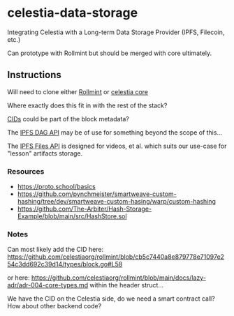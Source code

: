 # celestia-data-storage
Integrating Celestia with a Long-term Data Storage Provider (IPFS, Filecoin, etc.)

Can prototype with Rollmint but should be merged with core ultimately.

## Instructions

Will need to clone either [Rollmint](https://github.com/celestiaorg/rollmint) or [celestia core](https://github.com/celestiaorg/celestia-core/tree/v0.34.x-celestia/docs)

Where exactly does this fit in with the rest of the stack? 

[CIDs](https://github.com/pynchmeister/cid) could be part of the block metadata? 

The [IPFS DAG API](https://github.com/ipfs/js-ipfs/blob/master/docs/core-api/DAG.md) may be of use for something beyond the scope of this...

The [IPFS Files API](https://github.com/ipfs/js-ipfs/blob/master/docs/core-api/FILES.md) is designed for videos, et al. which suits our use-case for "lesson" artifacts storage.

### Resources

* https://proto.school/basics
* https://github.com/pynchmeister/smartweave-custom-hashing/tree/dev/smartweave-custom-hasing/warp/custom-hashing
* https://github.com/The-Arbiter/Hash-Storage-Example/blob/main/src/HashStore.sol

### Notes 

Can most likely add the CID here: https://github.com/celestiaorg/rollmint/blob/cb5c7440a8e879778e71097e254c3dd692c39d14/types/block.go#L58

or here: https://github.com/celestiaorg/rollmint/blob/main/docs/lazy-adr/adr-004-core-types.md within the header struct...

We have the CID on the Celestia side, do we need a smart contract call? How about other backend code?
